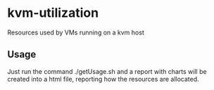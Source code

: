 # kvm-utilization
Resources used by VMs running on a kvm host

## Usage
Just run the command ./getUsage.sh and a report with charts will be created into a html file, reporting how the resources are allocated.
